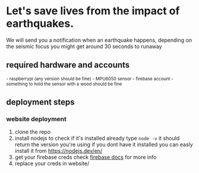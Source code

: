 # Let's save lives from the impact of earthquakes.
We will send you a notification when an earthquake happens, depending on the seismic focus you might get around 30 seconds to runaway
## required hardware and accounts
<sub>
- raspberrypi (any version should be fine)
- MPU6050 sensor
- firebase account 
- something to hold the sensor with a wood should be fine
</sub>

## deployment steps
### website deployment
1. clone the repo
2. install nodejs
to check if it's installed already type `node -v` it should return the version you're using
if you dont have it installed you can easly install it from
https://nodejs.dev/en/
3. get your firebase creds
check [firebase docs](https://firebase.google.com/docs/web/setup#add-sdk-and-initialize) for more info
4. replace your creds in website/


